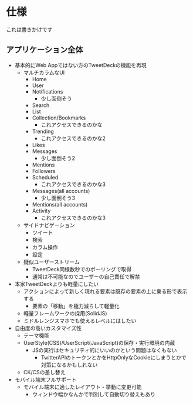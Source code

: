 # 仕様
これは書きかけです
## アプリケーション全体
- 基本的にWeb Appではない方のTweetDeckの機能を再現
  - マルチカラムなUI
    - Home
    - User
    - Notifications
      - 少し面倒そう
    - Search
    - List
    - Collection/Bookmarks
      - これアクセスできるのかな
    - Trending
      - これアクセスできるのかな2
    - Likes
    - Messages
      - 少し面倒そう2
    - Mentions
    - Followers
    - Scheduled
      - これアクセスできるのかな3
    - Messages(all accounts)
      - 少し面倒そう3
    - Mentions(all accounts)
    - Activity
      - これアクセスできるのかな3
  - サイドナビゲーション
    - ツイート
    - 検索
    - カラム操作
    - 設定
  - 疑似ユーザーストリーム
    - TweetDeck同様数秒でのポーリングで取得
    - 通常は不可能なのでユーザーの自己責任で解禁
- 本家TweetDeckよりも軽量にしたい
  - アクションによって新しく現れる要素は既存の要素の上に乗る形で表示する
    - 要素の「移動」を極力減らして軽量化
  - 軽量フレームワークの採用(SolidJS)
  - ミドルレンジスマホでも使えるレベルにはしたい
- 自由度の高いカスタマイズ性
  - テーマ機能
  - UserStyle(CSS)/UserScript(JavaScript)の保存・実行環境の内蔵
    - JSの実行はセキュリティ的にいいのかという問題はなくもない
      - TwitterAPIのトークンとかをHttpOnlyなCookieにしまうとかで対策になるかもしれない
  - CK/CSの差し替え
- モバイル端末フルサポート
  - モバイル端末に適したレイアウト・挙動に変更可能
    - ウィンドウ幅かなんかで判別して自動切り替えもあり
